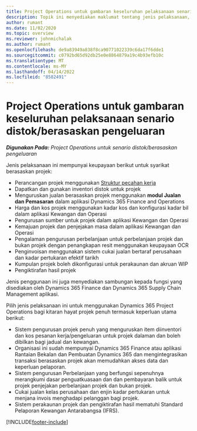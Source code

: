 ```yaml
---
title: Project Operations untuk gambaran keseluruhan pelaksanaan senario distok/berasaskan pengeluaran
description: Topik ini menyediakan maklumat tentang jenis pelaksanaan, Project Operations untuk senario distok/berasaskan pengeluaran.
author: rumant
ms.date: 11/02/2020
ms.topic: overview
ms.reviewer: johnmichalak
ms.author: rumant
ms.openlocfilehash: de9a83949a838f8ca90771022339c6da17f6dde1
ms.sourcegitcommit: c0792bd65d92db25e0e8864879a19c4b93efb10c
ms.translationtype: MT
ms.contentlocale: ms-MY
ms.lasthandoff: 04/14/2022
ms.locfileid: "8582491"
---
```

# <a name="project-operations-for-stockedproduction-based-scenarios-deployment-overview"></a>Project Operations untuk gambaran keseluruhan pelaksanaan senario distok/berasaskan pengeluaran

_**Digunakan Pada:** Project Operations untuk senario distok/berasaskan pengeluaran_


Jenis pelaksanaan ini mempunyai keupayaan berikut untuk syarikat berasaskan projek:

- Perancangan projek menggunakan [Struktur pecahan kerja](work-breakdown-structures.md)
- Dapatkan dan gunakan inventori distok untuk projek
- Menguruskan jualan berasaskan projek menggunakan **modul Jualan dan Pemasaran** dalam aplikasi Dynamics 365 Finance and Operations
- Harga dan kos projek menggunakan kadar kos dan konfigurasi kadar bil dalam aplikasi Kewangan dan Operasi
- Pengurusan sumber untuk projek dalam aplikasi Kewangan dan Operasi
- Kemajuan projek dan penjejakan masa dalam aplikasi Kewangan dan Operasi
- Pengalaman pengurusan perbelanjaan untuk perbelanjaan projek dan bukan projek dengan penangkapan resit menggunakan keupayaan OCR
- Penginvoisan menggunakan sistem cukai jualan bertaraf perusahaan dan kadar pertukaran efektif tarikh
- Kumpulan projek boleh dikonfigurasi untuk perakaunan dan akruan WIP
- Pengiktirafan hasil projek

Jenis penggunaan ini juga menyediakan sambungan kepada fungsi yang disediakan oleh Dynamics 365 Finance dan Dynamics 365 Supply Chain Management aplikasi.

Pilih jenis pelaksanaan ini untuk menggunakan Dynamics 365 Project Operations bagi kitaran hayat projek penuh termasuk keperluan utama berikut:

- Sistem pengurusan projek penuh yang menguruskan item diinventori dan kos pesanan kerja/pengeluaran untuk projek dalaman dan boleh dibilkan bagi jadual dan kewangan.
- Organisasi ini sudah mempunyai Dynamics 365 Finance atau aplikasi Rantaian Bekalan dan Pembuatan Dynamics 365 dan mengintegrasikan transaksi berasaskan projek akan memudahkan akses data dan keperluan pelaporan.
- Sistem pengurusan Perbelanjaan yang berfungsi sepenuhnya merangkumi dasar penguatkuasaan dan dan pembayaran balik untuk projek penjejakan perbelanjaan projek dan bukan projek.
- Cukai jualan kelas perusahaan dan enjin kadar pertukaran untuk menjana invois menghadapi pelanggan bagi projek.
- Sistem perakaunan projek dan pengiktirafan hasil mematuhi Standard Pelaporan Kewangan Antarabangsa (IFRS).



[!INCLUDE[footer-include](../includes/footer-banner.md)]